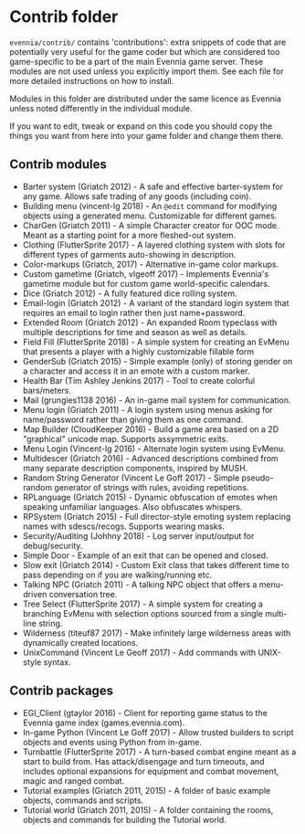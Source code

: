 
# Contrib folder

`evennia/contrib/` contains 'contributions': extra snippets of code that are
potentially very useful for the game coder but which are considered
too game-specific to be a part of the main Evennia game server.  These
modules are not used unless you explicitly import them. See each file
for more detailed instructions on how to install.

Modules in this folder are distributed under the same licence as
Evennia unless noted differently in the individual module.

If you want to edit, tweak or expand on this code you should copy the
things you want from here into your game folder and change them there.

## Contrib modules

* Barter system (Griatch 2012) - A safe and effective barter-system
  for any game. Allows safe trading of any goods (including coin).
* Building menu (vincent-lg 2018) - An `@edit` command for modifying
  objects using a generated menu. Customizable for different games.
* CharGen (Griatch 2011) - A simple Character creator for OOC mode.
  Meant as a starting point for a more fleshed-out system.
* Clothing (FlutterSprite 2017) - A layered clothing system with
  slots for different types of garments auto-showing in description.
* Color-markups (Griatch, 2017) - Alternative in-game color markups.
* Custom gametime (Griatch, vlgeoff 2017) - Implements Evennia's
  gametime module but for custom game world-specific calendars.
* Dice (Griatch 2012) - A fully featured dice rolling system.
* Email-login (Griatch 2012) - A variant of the standard login system
  that requires an email to login rather then just name+password.
* Extended Room (Griatch 2012) - An expanded Room typeclass with
  multiple descriptions for time and season as well as details.
* Field Fill (FlutterSprite 2018) - A simple system for creating an
  EvMenu that presents a player with a highly customizable fillable
  form
* GenderSub (Griatch 2015) - Simple example (only) of storing gender
  on a character and access it in an emote with a custom marker.
* Health Bar (Tim Ashley Jenkins 2017) - Tool to create colorful bars/meters.
* Mail (grungies1138 2016) - An in-game mail system for communication.
* Menu login (Griatch 2011) - A login system using menus asking
  for name/password rather than giving them as one command.
* Map Builder (CloudKeeper 2016) - Build a game area based on a 2D
  "graphical" unicode map. Supports assymmetric exits.
* Menu Login (Vincent-lg 2016) - Alternate login system using EvMenu.
* Multidescer (Griatch 2016) - Advanced descriptions combined from
  many separate description components, inspired by MUSH.
* Random String Generator (Vincent Le Goff 2017) - Simple pseudo-random
  generator of strings with rules, avoiding repetitions.
* RPLanguage (Griatch 2015) - Dynamic obfuscation of emotes when
  speaking unfamiliar languages. Also obfuscates whispers.
* RPSystem (Griatch 2015) - Full director-style emoting system
  replacing names with sdescs/recogs. Supports wearing masks.
* Security/Auditing (Johhny 2018) - Log server input/output for debug/security.
* Simple Door - Example of an exit that can be opened and closed.
* Slow exit (Griatch 2014) - Custom Exit class that takes different
  time to pass depending on if you are walking/running etc.
* Talking NPC (Griatch 2011) - A talking NPC object that offers a
  menu-driven conversation tree.
* Tree Select (FlutterSprite 2017) - A simple system for creating a
  branching EvMenu with selection options sourced from a single
  multi-line string.
* Wilderness (titeuf87 2017) - Make infinitely large wilderness areas
  with dynamically created locations.
* UnixCommand (Vincent Le Geoff 2017) - Add commands with UNIX-style syntax.

## Contrib packages

* EGI_Client (gtaylor 2016) - Client for reporting game status
  to the Evennia game index (games.evennia.com).
* In-game Python (Vincent Le Goff 2017) - Allow trusted builders to script
  objects and events using Python from in-game.
* Turnbattle (FlutterSprite 2017) - A turn-based combat engine meant
  as a start to build from. Has attack/disengage and turn timeouts,
  and includes optional expansions for equipment and combat movement, magic 
  and ranged combat.
* Tutorial examples (Griatch 2011, 2015) - A folder of basic
  example objects, commands and scripts.
* Tutorial world (Griatch 2011, 2015) - A folder containing the
  rooms, objects and commands for building the Tutorial world.

